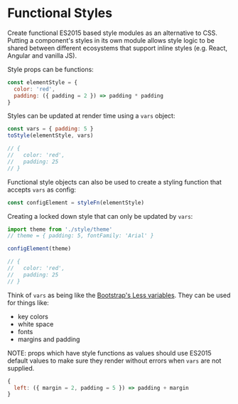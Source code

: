 # Functional Styles

Create functional ES2015 based style modules as an alternative to CSS. Putting a component's styles in its own module allows style logic to be shared between different ecosystems that support inline styles (e.g. React, Angular and vanilla JS).

Style props can be functions:

```javascript
const elementStyle = {
  color: 'red',
  padding: ({ padding = 2 }) => padding * padding
}
```

Styles can be updated at render time using a `vars` object: 

```javascript
const vars = { padding: 5 }
toStyle(elementStyle, vars)

// {
//   color: 'red',
//   padding: 25
// }

```

Functional style objects can also be used to create a styling function that accepts `vars` as config:

```javascript
const configElement = styleFn(elementStyle)
```

Creating a locked down style that can only be updated by `vars`:

```javascript
import theme from './style/theme'
// theme = { padding: 5, fontFamily: 'Arial' }

configElement(theme)

// {
//   color: 'red',
//   padding: 25
// }
```

Think of `vars` as being like the [Bootstrap's Less variables](http://getbootstrap.com/customize/#less-variables). They can be used for things like:

* key colors
* white space
* fonts
* margins and padding

NOTE: props which have style functions as values should use ES2015 default values to make sure they render without errors when `vars` are not supplied.

```javascript
{
  left: ({ margin = 2, padding = 5 }) => padding + margin
}
```






